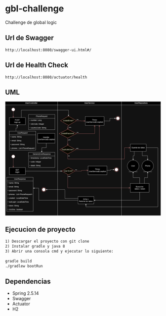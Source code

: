 # gbl-challenge
Challenge de global logic

## Url de Swagger
```
http://localhost:8080/swagger-ui.html#/
```

## Url de Health Check
```
http://localhost:8080/actuator/health
```

## UML
![alt text](challenge-uml.jpg?raw=true "UML")

## Ejecucion de proyecto
```
1) Descargar el proyecto con git clone
2) Instalar gradle y java 8
3) Abrir una consola cmd y ejecutar lo siguiente:

gradle build
./gradlew bootRun
```

## Dependencias
* Spring 2.5.14
* Swagger
* Actuator
* H2